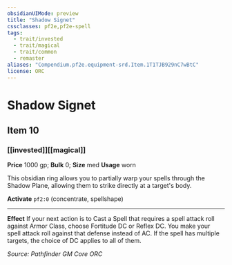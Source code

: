 ```yaml
---
obsidianUIMode: preview
title: "Shadow Signet"
cssclasses: pf2e,pf2e-spell
tags:
  - trait/invested
  - trait/magical
  - trait/common
  - remaster
aliases: "Compendium.pf2e.equipment-srd.Item.1T1TJB929nC7wBtC"
license: ORC
---
```

# Shadow Signet
## Item 10
### [[invested]][[magical]]


**Price** 1000 gp; 
**Bulk** 0; **Size** med
**Usage** worn

This obsidian ring allows you to partially warp your spells through the Shadow Plane, allowing them to strike directly at a target's body.

**Activate** `pf2:0` (concentrate, spellshape)

* * *

**Effect** If your next action is to Cast a Spell that requires a spell attack roll against Armor Class, choose Fortitude DC or Reflex DC. You make your spell attack roll against that defense instead of AC. If the spell has multiple targets, the choice of DC applies to all of them.

*Source: Pathfinder GM Core*
*ORC*